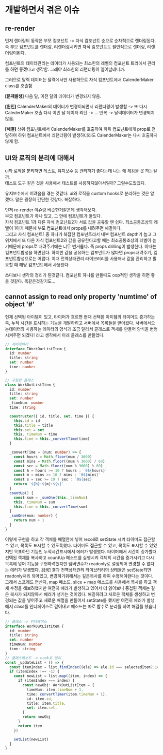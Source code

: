 # 개발하면서 겪은 이슈

## re-render

먼저 랜더링의 동작은 부모 컴포넌트 -> 자식 컴포넌트 순으로 순차적으로 랜더링된다. 즉 부모 컴포넌트를 랜더링, 리랜더링시키면 자식 컴포넌트도 필연적으로 랜더링, 리랜더링이된다.

컴포넌트의 데이터관리는 데이터가 사용되는 최소한의 레벨의 컴포넌트 트리에서 관리를 하면 좋겠다고 생각함. 그래야 최소한의 리랜더링이 일어날테니까.

그러므로 달력 데이터는 달력에서만 사용하므로 자식 컴포넌트에서 CalenderMaker class를 호출함

**[문제발생]** 다음 달, 이전 달의 데이터가 변경되지 않음.

**[원인]** CalenderMaker의 데이터가 변경이되면서 리랜더링이 발생함 -> 또 다시 CalederMaker 호출 다시 이번 달 데이터 리턴 -> ... 반복 -> 달력데이터가 변경되지 않음.

**[해결]** 상위 컴포넌트에서 CalenderMaker를 호출하여 하위 컴포넌트에게 prop로 전달하여 하위 컴포넌트에서 리랜더링이 발생하더라도 CalenderMaker는 다시 호출하지않게 함.

## UI와 로직의 분리에 대해서

ui와 로직을 분리하면 테스트, 유지보수 등 관리하기 좋다는데 나는 왜 체감을 못 하는걸까. <br>
테스트 도구 같은 것을 사용해서 테스트를 사용하지않아서일까? 그럴수도있겠다.

유지보수에서 어려움을 겪는 것같다. ui와 로직을 custom hooks로 분리하는 것은 알겠다. 말은 굉장히 간단한 것같다. 복잡하다.

먼저 re-render 이슈랑 비슷한거같은데 생각해보자. <br>
부모 컴포넌트가 하나 있고, 그 안에 컴포넌트가 둘있다. <br>
자식 컴포넌트 1과 다른 자식 컴포넌트2가 서로 값을 공유할 땐 쉽다. 최소공통조상의 레벨이 1이기 때문에 부모 컴포넌트에서 props를 내려주면 해결이다.<br>
그리고 자식 컴포넌트1 중 하나가 복잡한 컴포넌트라서 내부 컴포넌트 depth가 높고 그 위치에서 또 다른 자식 컴포넌트2와 값을 공유한다고할 때는 최소공통조상의 레벨이 높기때문에 props로 내려주기에는 너무 번거롭다. 즉 props drilling이 발생한다. 이때는 컴포넌트합성을 하면된다.
하지만 값을 공유하는 컴포넌트가 많다면 props내려주기, 컴포넌트합성으로는 어렵다. 이때 전역상태관리 라이브러리를 사용해서 값을 관리하고 필요할 때 해당 컴포넌트에서 사용한다.

쓰다보니 생각의 정리가 된것같다. 컴포넌트 하나를 만들때도 oop적인 생각을 하면 좋을 것같다. 똑같은것같기도...

## cannot assign to read only property 'numtime' of object '#<workoutlistitem>'

현재 선택된 아이템이 있고, 타이머가 흐르면 현재 선택된 아이템의 타이머도 증가하는 즉, 누적 시간을 표시하는 기능을 개발하려고 서버에서 목록들을 받아왔다. 서버에서오는데이터와 사용하는 데이터의 양식과 조금 달라서 클래스로 객체를 만들어 양식을 변형시켜주면 되겠다! 라고 생각해서 아래 클래스를 만들었다.

```typescript
// 서버데아터
interface IWorkOurListItem {
  id: number
  title: string
  set: number
  time: number
}

// 구현한 클래스
class WorkOutListItem {
  id: number
  title: string
  set: number
  _timeNum: number
  time: string

  constructor({ id, title, set, time }) {
    this.id = id
    this.title = title
    this.set = set
    this._timeNum = time
    this.time = this._convertTime(time)
  }

  _convertTime = (num: number) => {
    const hours = Math.floor(num / 3600)
    const mins = Math.floor((num % 3600) / 60)
    const sec = Math.floor((num % 3600) % 60)
    const h = hours >= 10 ? hours : `0${hours}`
    const m = mins >= 10 ? mins : `0${mins}`
    const s = sec >= 10 ? sec : `0${sec}`
    return `${h}:${m}:${s}`
  }
  countUp() {
    const sum = _sumOne(this._timeNum)
    this._timeNum = sum
    this.time = this._convertTime(sum)
  }
  _sumOne(num: number) {
    return num + 1
  }
}
```

이렇게 구현을 하고 각 객체를 배열안에 넣어 recoil로 setState 시켜 타이머도 접근할 수 있고, 목록도 표시할 수 있도록했다.
타이머도 접근할 수 있고, 목록도 표시할 수 있었지만 목표하던 기능인 누적시간표시에서 에러가 발생했다.
타이머에서 시간이 증가할때 선택된 객체를 복사하고 countUp 메소드를 실행시켜 객체의 시간을 증가시키고 다시 목록에 넣어 기능을 구현하려했지만 멤버변수가 readonly로 설정되어 변경할 수 없다는 에러가 발생했다.
[검색1](https://velog.io/@rkio/React-TypeError-Cannot-assign-to-read-only-property-0-of-object-object-Array) 결과 전역상태관리 라이브러리의 상태들은 setState되면 readonly처리 되어있고, 변경하기위해서는 깊은복사를 하여 수정해야한다는 것이다.
그래서 스프래드 연산자, map 메소드, slice + map 메소드를 사용해서 복사를 하고 객체 수정을 해보려했지만 여전히 에러가 발생하고 있어서 더 읽어보니 중첩된 객체는 깊은 복사가 되지않아서 에러가 생기는 것이였다. 해결하려고 새로운 객체를 생성하고 변경되는 값을 넣어주고 새로운 배열을 만들어서 setState를 했지만 여전히 에러가 발생해서 class를 인터페이스로 걷어내고 메소드는 따로 함수로 분리를 하여 해결를 했습니다.

```typescript
// 클래스 -> 인터페이스
interface WorkOutListItem {
  id: number
  title: string
  set: number
  timeNum: number
  time: string
}
// 클래스메소드 -> hook로 분리
const _updateList = () => {
  const itemIndex = list.findIndex((ele) => ele.id === selectedItem?.id)
  if (itemIndex !== -1) {
    const newList = list.map((item, index) => {
      if (itemIndex === index) {
        const newObj: WorkOutListItem = {
          timeNum: item.timeNum + 1,
          time: convertTimer(item.timeNum + 1),
          id: item.id,
          title: item.title,
          set: item.set,
        }
        return newObj
      }
      return item
    })

    setList(newList)
  }
}
```
